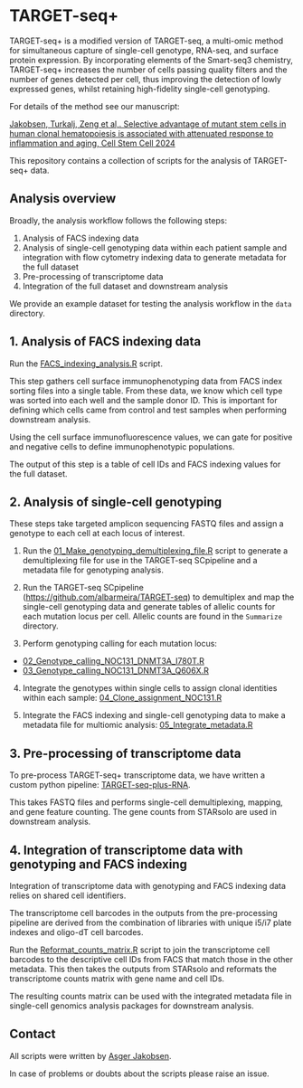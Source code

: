 # TARGET-seq+

TARGET-seq+ is a modified version of TARGET-seq, a multi-omic method for simultaneous capture of single-cell genotype, RNA-seq, and surface protein expression. By incorporating elements of the Smart-seq3 chemistry, TARGET-seq+ increases the number of cells passing quality filters and the number of genes detected per cell, thus improving the detection of lowly expressed genes, whilst retaining high-fidelity single-cell genotyping. 

For details of the method see our manuscript:

[Jakobsen, Turkalj, Zeng et al,. Selective advantage of mutant stem cells in human clonal hematopoiesis is associated with attenuated response to inflammation and aging, Cell Stem Cell 2024](https://doi.org/10.1016/j.stem.2024.05.010)

This repository contains a collection of scripts for the analysis of TARGET-seq+ data.

## Analysis overview

Broadly, the analysis workflow follows the following steps:
1.	Analysis of FACS indexing data
2.	Analysis of single-cell genotyping data within each patient sample and integration with flow cytometry indexing data to generate metadata for the full dataset
3.	Pre-processing of transcriptome data
4.	Integration of the full dataset and downstream analysis

We provide an example dataset for testing the analysis workflow in the `data` directory.

## 1. Analysis of FACS indexing data

Run the [FACS_indexing_analysis.R](https://github.com/asgerjakobsen/TARGET-seq-plus/blob/main/code/1_facs_indexing/FACS_indexing_analysis.R) script.

This step gathers cell surface immunophenotyping data from FACS index sorting files into a single table. 
From these data, we know which cell type was sorted into each well and the sample donor ID. This is important for defining which cells came from control and test samples when performing downstream analysis.

Using the cell surface immunofluorescence values, we can gate for positive and negative cells to define immunophenotypic populations.

The output of this step is a table of cell IDs and FACS indexing values for the full dataset.

## 2. Analysis of single-cell genotyping

These steps take targeted amplicon sequencing FASTQ files and assign a genotype to each cell at each locus of interest.

1. Run the [01_Make_genotyping_demultiplexing_file.R](https://github.com/asgerjakobsen/TARGET-seq-plus/blob/main/code/2_genotyping/01_make_genotyping_demultiplexing_file.R) script to generate a demultiplexing file for use in the TARGET-seq SCpipeline and a metadata file for genotyping analysis.

2. Run the TARGET-seq SCpipeline (https://github.com/albarmeira/TARGET-seq) to demultiplex and map the single-cell genotyping data and generate tables of allelic counts for each mutation locus per cell. Allelic counts are found in the `Summarize` directory.

3. Perform genotyping calling for each mutation locus: 
  - [02_Genotype_calling_NOC131_DNMT3A_I780T.R](https://github.com/asgerjakobsen/TARGET-seq-plus/blob/main/code/2_genotyping/02_Genotype_calling_NOC131_DNMT3A_I780T.R)
  - [03_Genotype_calling_NOC131_DNMT3A_Q606X.R](https://github.com/asgerjakobsen/TARGET-seq-plus/blob/main/code/2_genotyping/03_Genotype_calling_NOC131_DNMT3A_Q606X.R)

4. Integrate the genotypes within single cells to assign clonal identities within each sample: [04_Clone_assignment_NOC131.R](https://github.com/asgerjakobsen/TARGET-seq-plus/blob/main/code/2_genotyping/04_clone_assignment_NOC131.R)

5. Integrate the FACS indexing and single-cell genotyping data to make a metadata file for multiomic analysis: [05_Integrate_metadata.R](https://github.com/asgerjakobsen/TARGET-seq-plus/blob/main/code/2_genotyping/05_Integrate_metadata.R)

## 3. Pre-processing of transcriptome data

To pre-process TARGET-seq+ transcriptome data, we have written a custom python pipeline: [TARGET-seq-plus-RNA](https://github.com/asgerjakobsen/TARGET-seq-plus-RNA). 

This takes FASTQ files and performs single-cell demultiplexing, mapping, and gene feature counting. The gene counts from STARsolo are used in downstream analysis.

## 4. Integration of transcriptome data with genotyping and FACS indexing

Integration of transcriptome data with genotyping and FACS indexing data relies on shared cell identifiers. 

The transcriptome cell barcodes in the outputs from the pre-processing pipeline are derived from the combination of libraries with unique i5/i7 plate indexes and oligo-dT cell barcodes.

Run the [Reformat_counts_matrix.R](https://github.com/asgerjakobsen/TARGET-seq-plus/blob/main/code/3_rna/Reformat_counts_matrix.R) script to join the transcriptome cell barcodes to the descriptive cell IDs from FACS that match those in the other metadata. This then takes the outputs from STARsolo and reformats the transcriptome counts matrix with gene name and cell IDs. 

The resulting counts matrix can be used with the integrated metadata file in single-cell genomics analysis packages for downstream analysis.

## Contact

All scripts were written by [Asger Jakobsen](https://www.imm.ox.ac.uk/people/asger-jakobsen). 

In case of problems or doubts about the scripts please raise an issue.

